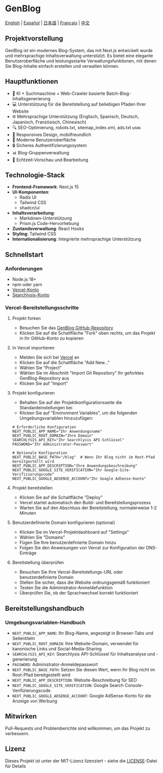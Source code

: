 # GenBlog

[English](../README.md) | [Español](README-es.md) | [日本語](README-ja.md) | [Français](README-fr.md) | [中文](README-zh.md)

## Projektvorstellung

GenBlog ist ein modernes Blog-System, das mit Next.js entwickelt wurde und mehrsprachige Inhaltsverwaltung unterstützt. Es bietet eine elegante Benutzeroberfläche und leistungsstarke Verwaltungsfunktionen, mit denen Sie Blog-Inhalte einfach erstellen und verwalten können.

## Hauptfunktionen

- 📝 KI + Suchmaschine + Web-Crawler basierte Batch-Blog-Inhaltsgenerierung
- 💻 Unterstützung für die Bereitstellung auf beliebigen Pfaden Ihrer Website
- 🌐 Mehrsprachige Unterstützung (Englisch, Spanisch, Deutsch, Japanisch, Französisch, Chinesisch)
- 🔍 SEO-Optimierung, robots.txt, sitemap_index.xml, ads.txt usw.
- 📱 Responsives Design, mobilfreundlich
- 🎨 Moderne Benutzeroberfläche
- 🔒 Sicheres Authentifizierungssystem
- 📊 Blog-Gruppenverwaltung
- 🔄 Echtzeit-Vorschau und Bearbeitung

## Technologie-Stack

- **Frontend-Framework**: Next.js 15
- **UI-Komponenten**: 
  - Radix UI
  - Tailwind CSS
  - shadcn/ui
- **Inhaltsverarbeitung**: 
  - Markdown-Unterstützung
  - Prism.js Code-Hervorhebung
- **Zustandsverwaltung**: React Hooks
- **Styling**: Tailwind CSS
- **Internationalisierung**: Integrierte mehrsprachige Unterstützung

## Schnellstart

### Anforderungen

- Node.js 18+ 
- npm oder yarn
- [Vercel-Konto](https://vercel.com)
- [Searchlysis-Konto](https://searchlysis.com)

### Vercel-Bereitstellungsschritte

1. Projekt forken
   - Besuchen Sie das [GenBlog GitHub-Repository](https://github.com/nohsueh/genblog)
   - Klicken Sie auf die Schaltfläche "Fork" oben rechts, um das Projekt in Ihr GitHub-Konto zu kopieren

2. In Vercel importieren
   - Melden Sie sich bei [Vercel](https://vercel.com) an
   - Klicken Sie auf die Schaltfläche "Add New..."
   - Wählen Sie "Project"
   - Wählen Sie im Abschnitt "Import Git Repository" Ihr geforktes GenBlog-Repository aus
   - Klicken Sie auf "Import"

3. Projekt konfigurieren
   - Behalten Sie auf der Projektkonfigurationsseite die Standardeinstellungen bei
   - Klicken Sie auf "Environment Variables", um die folgenden Umgebungsvariablen hinzuzufügen:

   ```env
   # Erforderliche Konfiguration
   NEXT_PUBLIC_APP_NAME="Ihr Anwendungsname"
   NEXT_PUBLIC_ROOT_DOMAIN="Ihre Domain"
   SEARCHLYSIS_API_KEY="Ihr Searchlysis API-Schlüssel"
   PASSWORD="Ihr Administrator-Passwort"

   # Optionale Konfiguration
   NEXT_PUBLIC_BASE_PATH="/blog"  # Wenn Ihr Blog nicht im Root-Pfad bereitgestellt wird
   NEXT_PUBLIC_APP_DESCRIPTION="Ihre Anwendungsbeschreibung"
   NEXT_PUBLIC_GOOGLE_SITE_VERIFICATION="Ihr Google-Site-Verifizierungscode"
   NEXT_PUBLIC_GOOGLE_ADSENSE_ACCOUNT="Ihr Google AdSense-Konto"
   ```

4. Projekt bereitstellen
   - Klicken Sie auf die Schaltfläche "Deploy"
   - Vercel startet automatisch den Build- und Bereitstellungsprozess
   - Warten Sie auf den Abschluss der Bereitstellung, normalerweise 1-2 Minuten

5. Benutzerdefinierte Domain konfigurieren (optional)
   - Klicken Sie im Vercel-Projektdashboard auf "Settings"
   - Wählen Sie "Domains"
   - Fügen Sie Ihre benutzerdefinierte Domain hinzu
   - Folgen Sie den Anweisungen von Vercel zur Konfiguration der DNS-Einträge

6. Bereitstellung überprüfen
   - Besuchen Sie Ihre Vercel-Bereitstellungs-URL oder benutzerdefinierte Domain
   - Stellen Sie sicher, dass die Website ordnungsgemäß funktioniert
   - Testen Sie die Administrator-Anmeldefunktion
   - Überprüfen Sie, ob der Sprachwechsel korrekt funktioniert

## Bereitstellungshandbuch

### Umgebungsvariablen-Handbuch

- `NEXT_PUBLIC_APP_NAME`: Ihr Blog-Name, angezeigt in Browser-Tabs und Seitentiteln
- `NEXT_PUBLIC_ROOT_DOMAIN`: Ihre Website-Domain, verwendet für kanonische Links und Social-Media-Sharing
- `SEARCHLYSIS_API_KEY`: Searchlysis API-Schlüssel für Inhaltsanalyse und -generierung
- `PASSWORD`: Administrator-Anmeldepasswort
- `NEXT_PUBLIC_BASE_PATH`: Setzen Sie diesen Wert, wenn Ihr Blog nicht im Root-Pfad bereitgestellt wird
- `NEXT_PUBLIC_APP_DESCRIPTION`: Website-Beschreibung für SEO
- `NEXT_PUBLIC_GOOGLE_SITE_VERIFICATION`: Google Search Console-Verifizierungscode
- `NEXT_PUBLIC_GOOGLE_ADSENSE_ACCOUNT`: Google AdSense-Konto für die Anzeige von Werbung

## Mitwirken

Pull-Requests und Problemberichte sind willkommen, um das Projekt zu verbessern.

## Lizenz

Dieses Projekt ist unter der MIT-Lizenz lizenziert - siehe die [LICENSE](../LICENSE)-Datei für Details 